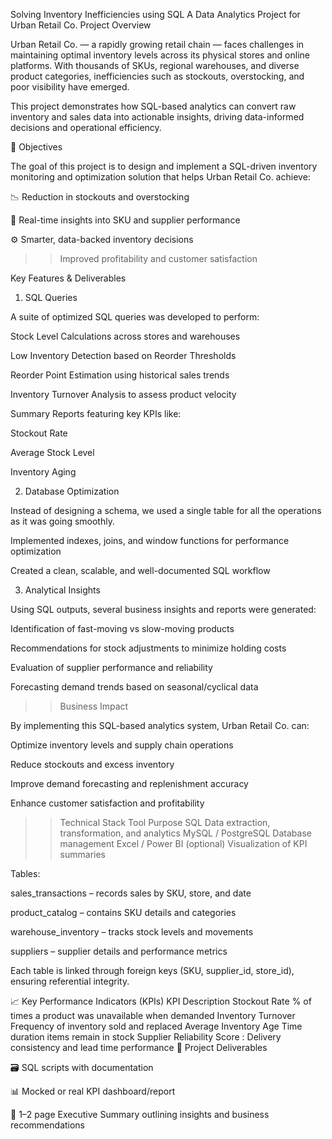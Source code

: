 Solving Inventory Inefficiencies using SQL
A Data Analytics Project for Urban Retail Co.
Project Overview

Urban Retail Co. — a rapidly growing retail chain — faces challenges in maintaining optimal inventory levels across its physical stores and online platforms.
With thousands of SKUs, regional warehouses, and diverse product categories, inefficiencies such as stockouts, overstocking, and poor visibility have emerged.

This project demonstrates how SQL-based analytics can convert raw inventory and sales data into actionable insights, driving data-informed decisions and operational efficiency.

🎯 Objectives

The goal of this project is to design and implement a SQL-driven inventory monitoring and optimization solution that helps Urban Retail Co. achieve:

📉 Reduction in stockouts and overstocking

🧾 Real-time insights into SKU and supplier performance

⚙️ Smarter, data-backed inventory decisions

>> Improved profitability and customer satisfaction

Key Features & Deliverables
1. SQL Queries

A suite of optimized SQL queries was developed to perform:

Stock Level Calculations across stores and warehouses

Low Inventory Detection based on Reorder Thresholds

Reorder Point Estimation using historical sales trends

Inventory Turnover Analysis to assess product velocity

Summary Reports featuring key KPIs like:

Stockout Rate

Average Stock Level

Inventory Aging

2. Database Optimization

Instead of designing a schema, we used a single table for all the operations as it was going smoothly.

Implemented indexes, joins, and window functions for performance optimization

Created a clean, scalable, and well-documented SQL workflow

3. Analytical Insights

Using SQL outputs, several business insights and reports were generated:

Identification of fast-moving vs slow-moving products

Recommendations for stock adjustments to minimize holding costs

Evaluation of supplier performance and reliability

Forecasting demand trends based on seasonal/cyclical data

>> Business Impact

By implementing this SQL-based analytics system, Urban Retail Co. can:

Optimize inventory levels and supply chain operations

Reduce stockouts and excess inventory

Improve demand forecasting and replenishment accuracy

Enhance customer satisfaction and profitability

>> Technical Stack
Tool	Purpose
SQL	Data extraction, transformation, and analytics
MySQL / PostgreSQL	Database management
Excel / Power BI (optional)	Visualization of KPI summaries


Tables:

sales_transactions – records sales by SKU, store, and date

product_catalog – contains SKU details and categories

warehouse_inventory – tracks stock levels and movements

suppliers – supplier details and performance metrics

Each table is linked through foreign keys (SKU, supplier_id, store_id), ensuring referential integrity.

📈 Key Performance Indicators (KPIs)
KPI	Description
Stockout Rate	% of times a product was unavailable when demanded
Inventory Turnover	Frequency of inventory sold and replaced
Average Inventory Age	Time duration items remain in stock
Supplier Reliability Score	: Delivery consistency and lead time performance
📄 Project Deliverables

🗃️ SQL scripts with documentation

📊 Mocked or real KPI dashboard/report

📝 1–2 page Executive Summary outlining insights and business recommendations

